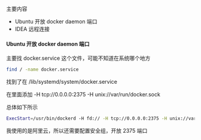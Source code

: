 主要内容

* Ubuntu 开放 docker daemon 端口
* IDEA 远程连接



#### Ubuntu 开放 docker daemon 端口

主要找 docker.service 这个文件，可能不知道在系统哪个地方

```bash
find / -name docker.service
```

找到了在 /lib/systemd/system/docker.service

在里面添加 -H tcp://0.0.0.0:2375 -H unix://var/run/docker.sock

总体如下所示

```bash
ExecStart=/usr/bin/dockerd -H fd:// -H tcp://0.0.0.0:2375 -H unix://var/run/docker.sock
```



我使用的是阿里云，所以还需要配置安全组，开放 2375 端口

